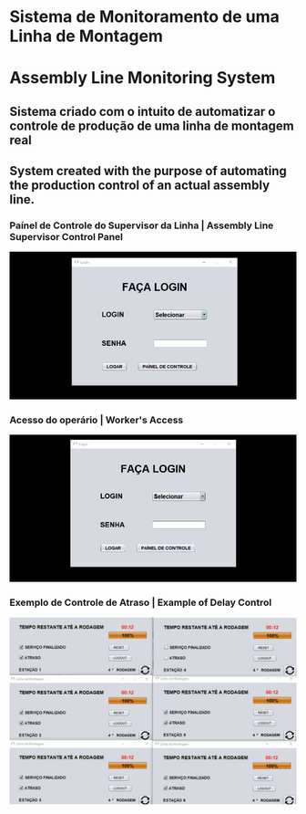 # Sistema de Monitoramento de uma Linha de Montagem
# Assembly Line Monitoring System

## Sistema criado com o intuito de automatizar o controle de produção de uma linha de montagem real
## System created with the purpose of automating the production control of an actual assembly line.

### Paínel de Controle do Supervisor da Linha | Assembly Line Supervisor Control Panel

![Painel de Controle](https://github.com/WilliamDCGomes/Automatizacao-Linha-De-Montagem/blob/master/ArquivosReadme/Gif1.gif)

### Acesso do operário | Worker's Access

![Acesso Operario](https://github.com/WilliamDCGomes/Automatizacao-Linha-De-Montagem/blob/master/ArquivosReadme/Gif2.gif)

### Exemplo de Controle de Atraso | Example of Delay Control

![Controle de Acesso](https://github.com/WilliamDCGomes/Automatizacao-Linha-De-Montagem/blob/master/ArquivosReadme/Gif3.gif)

